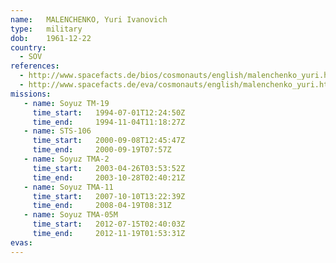 ```yaml
---
name:	MALENCHENKO, Yuri Ivanovich 
type:	military
dob:	1961-12-22
country:
  - SOV
references:
  - http://www.spacefacts.de/bios/cosmonauts/english/malenchenko_yuri.htm
  - http://www.spacefacts.de/eva/cosmonauts/english/malenchenko_yuri.htm
missions:
   - name: Soyuz TM-19
     time_start:   1994-07-01T12:24:50Z
     time_end:     1994-11-04T11:18:27Z
   - name: STS-106
     time_start:   2000-09-08T12:45:47Z
     time_end:     2000-09-19T07:57Z
   - name: Soyuz TMA-2
     time_start:   2003-04-26T03:53:52Z
     time_end:     2003-10-28T02:40:21Z
   - name: Soyuz TMA-11
     time_start:   2007-10-10T13:22:39Z
     time_end:     2008-04-19T08:31Z
   - name: Soyuz TMA-05M
     time_start:   2012-07-15T02:40:03Z
     time_end:     2012-11-19T01:53:31Z
evas:
---
```


